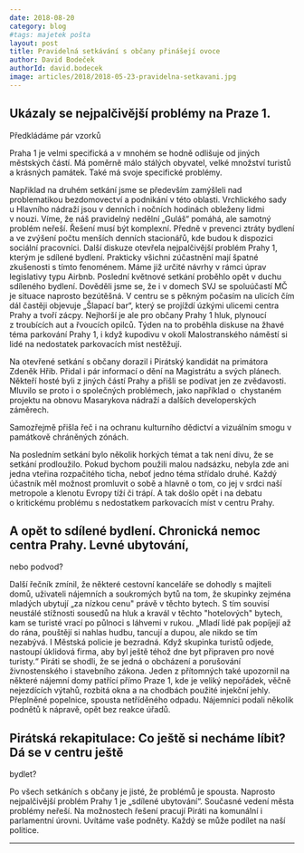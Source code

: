 ```yaml
---
date: 2018-08-20
category: blog
#tags: majetek pošta
layout: post
title: Pravidelná setkávání s občany přinášejí ovoce
author: David Bodeček
authorId: david.bodecek
image: articles/2018/2018-05-23-pravidelna-setkavani.jpg
---
```


## Ukázaly se nejpalčivější problémy na Praze 1.

Předkládáme pár vzorků

Praha 1 je velmi specifická a v mnohém se hodně odlišuje od jiných městských
částí. Má poměrně málo stálých obyvatel, velké množství turistů a krásných
památek. Také má svoje specifické problémy.

Napřiklad na druhém setkání  jsme se především zamýšleli nad problematikou
bezdomovectví a podnikání v&nbsp;této oblasti. Vrchlického sady u&nbsp;Hlavního
nádraží jsou v&nbsp;denních i nočních hodinách obleženy lidmi v&nbsp;nouzi. Víme, že
náš pravidelný nedělní „Guláš“ pomáhá, ale samotný problém neřeší. Řešení
musí být komplexní. Předně v&nbsp;prevenci ztráty bydlení a ve zvýšení počtu
menších denních stacionářů, kde budou k&nbsp;dispozici sociální pracovníci.
Další diskuze otevřela nejpalčivější problém Prahy&nbsp;1, kterým je sdílené
bydlení. Prakticky všichni zúčastnění mají špatné zkušenosti s&nbsp;tímto
fenoménem. Máme již určité návrhy v&nbsp;rámci úprav legislativy typu Airbnb.
Poslední květnové setkání proběhlo opět v&nbsp;duchu sdíleného bydlení. Dověděli
jsme se, že i v&nbsp;domech SVJ se spoluúčastí MČ je situace naprosto bezútěšná.
V&nbsp;centru se s&nbsp;pěkným počasím na ulicích čím dál častěji objevuje „Šlapací
bar“, který se projíždí úzkými ulicemi centra Prahy a tvoří zácpy. Nejhorší
je ale pro občany Prahy&nbsp;1 hluk, plynoucí z&nbsp;troubících aut a řvoucích opilců.
Týden na to  proběhla diskuse na žhavé téma parkování Prahy&nbsp;1, i když
kupodivu v&nbsp;okolí Malostranského náměstí si lidé na nedostatek parkovacích
míst nestěžují.

Na otevřené setkání s&nbsp;občany dorazil i Pirátský kandidát na primátora Zdeněk
Hřib. Přidal i pár informací o&nbsp;dění na Magistrátu a svých plánech.
Někteří hosté byli z&nbsp;jiných částí Prahy a přišli se podívat jen ze
zvědavosti. Mluvilo se proto i o&nbsp;společných problémech, jako například o&nbsp;
chystaném projektu na obnovu Masarykova nádraží a dalších developerských
záměrech.

Samozřejmě přišla řeč i na ochranu kulturního dědictví a vizuálním smogu v&nbsp;
památkově chráněných zónách.

Na posledním setkání bylo několik horkých témat  a tak není divu, že se
setkání prodloužilo. Pokud bychom použili malou nadsázku, nebyla zde ani
jedna vteřina rozpačitého ticha, neboť jedno téma střídalo druhé.
Každý účastník měl možnost promluvit o&nbsp;sobě a hlavně o&nbsp;tom, co jej v srdci
naší metropole a klenotu Evropy tíží či trápí. A tak došlo opět i na debatu
o&nbsp;kritickému problému s&nbsp;nedostatkem parkovacích míst v&nbsp;centru Prahy.

## A opět to sdílené bydlení. Chronická nemoc centra Prahy. Levné ubytování,
nebo podvod?

Další řečník zmínil, že některé cestovní kanceláře se dohodly s&nbsp;majiteli
domů, uživateli nájemních a soukromých bytů na tom, že skupinky zejména
mladých ubytují „za nízkou cenu" právě v&nbsp;těchto bytech. S&nbsp;tím souvisí
neustálé stížnosti sousedů na hluk a kravál v&nbsp;těchto "hotelových" bytech,
kam se turisté vrací po půlnoci s&nbsp;láhvemi v&nbsp;rukou. „Mladí lidé pak popíjejí
až do rána, pouštějí si nahlas hudbu, tancují a dupou, ale nikdo se tím
nezabývá. I Městská policie je bezradná. Když skupinka turistů odjede,
nastoupí úklidová firma, aby byl ještě téhož dne byt připraven pro nové
turisty.“ Piráti se shodli, že se jedná o obcházení a porušování
živnostenského i stavebního zákona.
Jeden z&nbsp;přítomných také upozornil na některé nájemní domy patřící přímo
Praze&nbsp;1, kde je veliký nepořádek, věčně nejezdících výtahů, rozbitá okna a
na chodbách použité injekční jehly. Přeplněné popelnice, spousta netříděného
odpadu. Nájemníci podali několik podnětů k&nbsp;nápravě, opět bez reakce úřadů.


## Pirátská rekapitulace: Co ještě si necháme líbit? Dá se v centru ještě
bydlet?

Po všech setkáních s&nbsp;občany je jisté, že problémů je spousta. Naprosto
nejpalčivější problém Prahy&nbsp;1 je „sdílené ubytování“. Současné vedení města
problémy neřeší. Na možnostech řešení pracují Piráti na komunální i
parlamentní úrovni. Uvítáme vaše podněty. Každý se může podílet na naší
politice.


- - -
